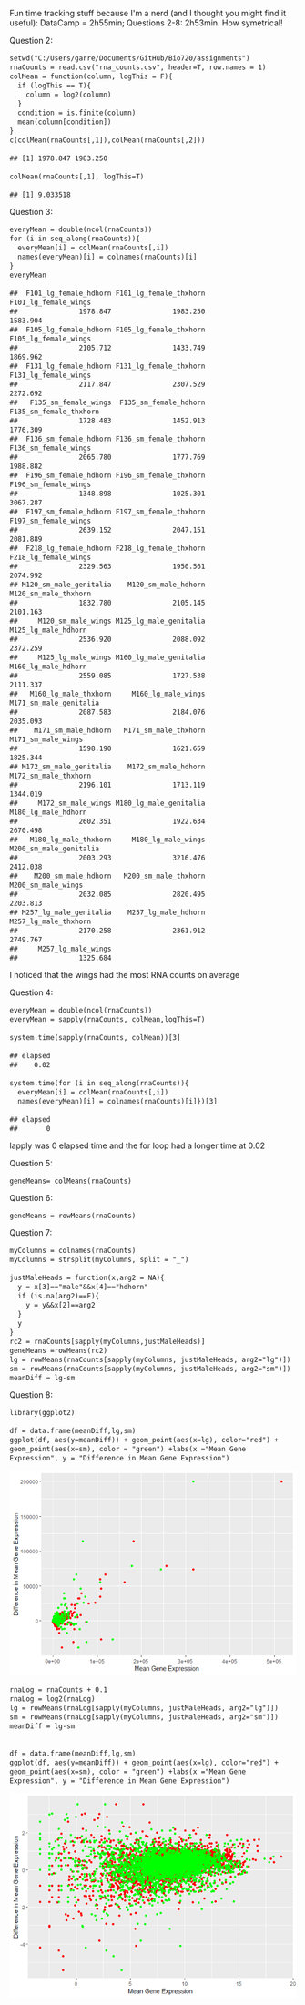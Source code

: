 Fun time tracking stuff because I'm a nerd (and I thought you might find
it useful): DataCamp = 2h55min; Questions 2-8: 2h53min. How symetrical!

Question 2:

    setwd("C:/Users/garre/Documents/GitHub/Bio720/assignments")
    rnaCounts = read.csv("rna_counts.csv", header=T, row.names = 1)
    colMean = function(column, logThis = F){
      if (logThis == T){
        column = log2(column)
      }
      condition = is.finite(column)
      mean(column[condition])
    }
    c(colMean(rnaCounts[,1]),colMean(rnaCounts[,2]))

    ## [1] 1978.847 1983.250

    colMean(rnaCounts[,1], logThis=T)

    ## [1] 9.033518

Question 3:

    everyMean = double(ncol(rnaCounts))
    for (i in seq_along(rnaCounts)){
      everyMean[i] = colMean(rnaCounts[,i])
      names(everyMean)[i] = colnames(rnaCounts)[i]
    }
    everyMean

    ##  F101_lg_female_hdhorn F101_lg_female_thxhorn   F101_lg_female_wings 
    ##               1978.847               1983.250               1583.904 
    ##  F105_lg_female_hdhorn F105_lg_female_thxhorn   F105_lg_female_wings 
    ##               2105.712               1433.749               1869.962 
    ##  F131_lg_female_hdhorn F131_lg_female_thxhorn   F131_lg_female_wings 
    ##               2117.847               2307.529               2272.692 
    ##   F135_sm_female_wings  F135_sm_female_hdhorn F135_sm_female_thxhorn 
    ##               1728.483               1452.913               1776.309 
    ##  F136_sm_female_hdhorn F136_sm_female_thxhorn   F136_sm_female_wings 
    ##               2065.780               1777.769               1988.882 
    ##  F196_sm_female_hdhorn F196_sm_female_thxhorn   F196_sm_female_wings 
    ##               1348.898               1025.301               3067.287 
    ##  F197_sm_female_hdhorn F197_sm_female_thxhorn   F197_sm_female_wings 
    ##               2639.152               2047.151               2081.889 
    ##  F218_lg_female_hdhorn F218_lg_female_thxhorn   F218_lg_female_wings 
    ##               2329.563               1950.561               2074.992 
    ## M120_sm_male_genitalia    M120_sm_male_hdhorn   M120_sm_male_thxhorn 
    ##               1832.780               2105.145               2101.163 
    ##     M120_sm_male_wings M125_lg_male_genitalia    M125_lg_male_hdhorn 
    ##               2536.920               2088.092               2372.259 
    ##     M125_lg_male_wings M160_lg_male_genitalia    M160_lg_male_hdhorn 
    ##               2559.085               1727.538               2111.337 
    ##   M160_lg_male_thxhorn     M160_lg_male_wings M171_sm_male_genitalia 
    ##               2087.583               2184.076               2035.093 
    ##    M171_sm_male_hdhorn   M171_sm_male_thxhorn     M171_sm_male_wings 
    ##               1598.190               1621.659               1825.344 
    ## M172_sm_male_genitalia    M172_sm_male_hdhorn   M172_sm_male_thxhorn 
    ##               2196.101               1713.119               1344.019 
    ##     M172_sm_male_wings M180_lg_male_genitalia    M180_lg_male_hdhorn 
    ##               2602.351               1922.634               2670.498 
    ##   M180_lg_male_thxhorn     M180_lg_male_wings M200_sm_male_genitalia 
    ##               2003.293               3216.476               2412.038 
    ##    M200_sm_male_hdhorn   M200_sm_male_thxhorn     M200_sm_male_wings 
    ##               2032.085               2820.495               2203.813 
    ## M257_lg_male_genitalia    M257_lg_male_hdhorn   M257_lg_male_thxhorn 
    ##               2170.258               2361.912               2749.767 
    ##     M257_lg_male_wings 
    ##               1325.684

I noticed that the wings had the most RNA counts on average

Question 4:

    everyMean = double(ncol(rnaCounts))
    everyMean = sapply(rnaCounts, colMean,logThis=T)

    system.time(sapply(rnaCounts, colMean))[3]

    ## elapsed 
    ##    0.02

    system.time(for (i in seq_along(rnaCounts)){
      everyMean[i] = colMean(rnaCounts[,i])
      names(everyMean)[i] = colnames(rnaCounts)[i]})[3]

    ## elapsed 
    ##       0

lapply was 0 elapsed time and the for loop had a longer time at 0.02

Question 5:

    geneMeans= colMeans(rnaCounts)

Question 6:

    geneMeans = rowMeans(rnaCounts)

Question 7:

    myColumns = colnames(rnaCounts)
    myColumns = strsplit(myColumns, split = "_")

    justMaleHeads = function(x,arg2 = NA){
      y = x[3]=="male"&&x[4]=="hdhorn"
      if (is.na(arg2)==F){
        y = y&&x[2]==arg2
      }
      y
    }
    rc2 = rnaCounts[sapply(myColumns,justMaleHeads)]
    geneMeans =rowMeans(rc2)
    lg = rowMeans(rnaCounts[sapply(myColumns, justMaleHeads, arg2="lg")])
    sm = rowMeans(rnaCounts[sapply(myColumns, justMaleHeads, arg2="sm")])
    meanDiff = lg-sm

Question 8:

    library(ggplot2)

    df = data.frame(meanDiff,lg,sm)
    ggplot(df, aes(y=meanDiff)) + geom_point(aes(x=lg), color="red") + geom_point(aes(x=sm), color = "green") +labs(x ="Mean Gene Expression", y = "Difference in Mean Gene Expression")

![](Assignment3_files/figure-markdown_strict/unnamed-chunk-7-1.png)

    rnaLog = rnaCounts + 0.1
    rnaLog = log2(rnaLog)
    lg = rowMeans(rnaLog[sapply(myColumns, justMaleHeads, arg2="lg")])
    sm = rowMeans(rnaLog[sapply(myColumns, justMaleHeads, arg2="sm")])
    meanDiff = lg-sm


    df = data.frame(meanDiff,lg,sm)
    ggplot(df, aes(y=meanDiff)) + geom_point(aes(x=lg), color="red") + geom_point(aes(x=sm), color = "green") +labs(x ="Mean Gene Expression", y = "Difference in Mean Gene Expression")

![](Assignment3_files/figure-markdown_strict/unnamed-chunk-7-2.png)
